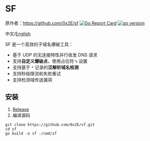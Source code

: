 # SF
原作者：https://github.com/0x2E/sf
[![Go Report Card](https://goreportcard.com/badge/github.com/0x2E/sf)](https://goreportcard.com/report/github.com/0x2E/sf)
[![go version](https://img.shields.io/github/go-mod/go-version/0x2E/sf)](https://github.com/0x2E/sf/blob/main/go.mod)

中文/[English](https://github.com/0x2E/sf/blob/main/README_en.md)

SF 是一个高效的子域名爆破工具：

- 基于 UDP 的无连接特性并行收发 DNS 请求
- 支持**自定义爆破点**，使用占位符 `%` 设置
- 支持基于 `*` 记录的**泛解析域名检测**
- 支持秒级限流和失败重试
- 支持检测域传送漏洞

## 安装

1. [Release](https://github.com/0x2E/sf/releases)
2. 编译源码

```shell
git clone https://github.com/0x2E/sf.git
cd sf
go build -o sf ./cmd/sf
```
